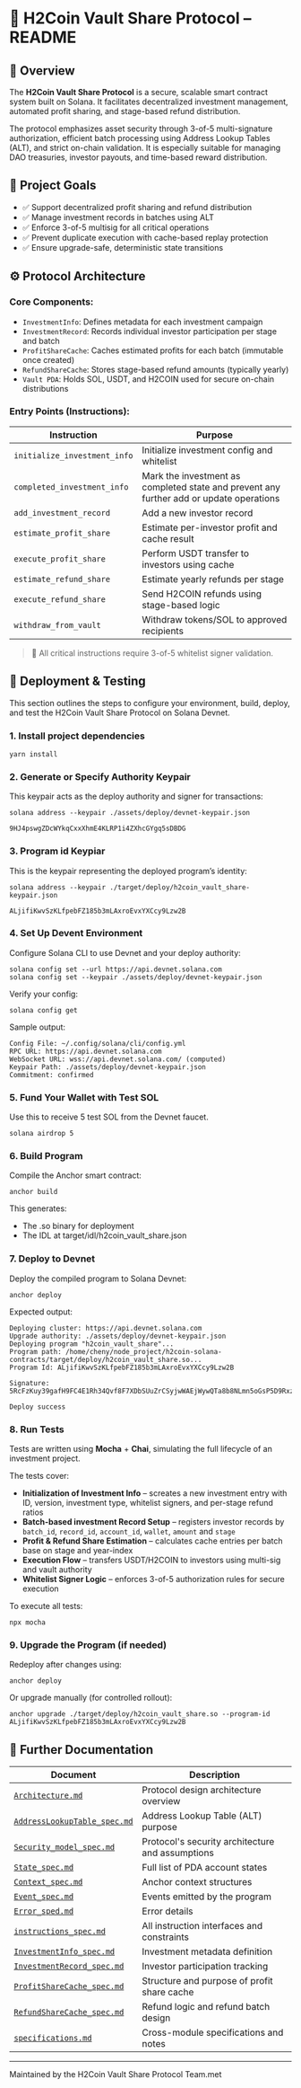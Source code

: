 # 📘 H2Coin Vault Share Protocol – README

## 🤩 Overview

The **H2Coin Vault Share Protocol** is a secure, scalable smart contract system built on Solana. It facilitates decentralized investment management, automated profit sharing, and stage-based refund distribution.

The protocol emphasizes asset security through 3-of-5 multi-signature authorization, efficient batch processing using Address Lookup Tables (ALT), and strict on-chain validation. It is especially suitable for managing DAO treasuries, investor payouts, and time-based reward distribution.

## 🌟 Project Goals

*   ✅ Support decentralized profit sharing and refund distribution
*   ✅ Manage investment records in batches using ALT
*   ✅ Enforce 3-of-5 multisig for all critical operations
*   ✅ Prevent duplicate execution with cache-based replay protection
*   ✅ Ensure upgrade-safe, deterministic state transitions

## ⚙️ Protocol Architecture

### Core Components:

*   `InvestmentInfo`: Defines metadata for each investment campaign
*   `InvestmentRecord`: Records individual investor participation per stage and batch
*   `ProfitShareCache`: Caches estimated profits for each batch (immutable once created)
*   `RefundShareCache`: Stores stage-based refund amounts (typically yearly)
*   `Vault PDA`: Holds SOL, USDT, and H2COIN used for secure on-chain distributions

### Entry Points (Instructions):

| Instruction | Purpose |
| --- | --- |
| `initialize_investment_info` | Initialize investment config and whitelist |
| `completed_investment_info` | Mark the investment as completed state and prevent any further add or update operations |
| `add_investment_record` | Add a new investor record |
| `estimate_profit_share` | Estimate per-investor profit and cache result |
| `execute_profit_share` | Perform USDT transfer to investors using cache |
| `estimate_refund_share` | Estimate yearly refunds per stage |
| `execute_refund_share` | Send H2COIN refunds using stage-based logic |
| `withdraw_from_vault` | Withdraw tokens/SOL to approved recipients |

> 🔐 All critical instructions require 3-of-5 whitelist signer validation.

## 🚀 Deployment & Testing
This section outlines the steps to configure your environment, build, deploy, and test the H2Coin Vault Share Protocol on Solana Devnet.

### 1\. **Install project dependencies**
```
yarn install
```

### 2\. **Generate or Specify Authority Keypair**

This keypair acts as the deploy authority and signer for transactions:

```
solana address --keypair ./assets/deploy/devnet-keypair.json 

9HJ4pswgZDcWYkqCxxXhmE4KLRP1i4ZXhcGYgq5sDBDG
```

### 3\. **Program id Keypiar**

This is the keypair representing the deployed program’s identity:

```
solana address --keypair ./target/deploy/h2coin_vault_share-keypair.json 

ALjifiKwvSzKLfpebFZ185b3mLAxroEvxYXCcy9Lzw2B
```

### 4\. **Set Up Devent Environment**
Configure Solana CLI to use Devnet and your deploy authority:

```
solana config set --url https://api.devnet.solana.com
solana config set --keypair ./assets/deploy/devnet-keypair.json
```

Verify your config:

```
solana config get
```

Sample output:

```
Config File: ~/.config/solana/cli/config.yml
RPC URL: https://api.devnet.solana.com 
WebSocket URL: wss://api.devnet.solana.com/ (computed)
Keypair Path: ./assets/deploy/devnet-keypair.json 
Commitment: confirmed 
```

### 5\. **Fund Your Wallet with Test SOL**
Use this to receive 5 test SOL from the Devnet faucet.
```
solana airdrop 5
```

### 6\. **Build Program**

Compile the Anchor smart contract:

```
anchor build
```

This generates:

*   The .so binary for deployment
*   The IDL at target/idl/h2coin\_vault\_share.json

### 7\. Deploy to Devnet

Deploy the compiled program to Solana Devnet:

```
anchor deploy
```

Expected output:

```
Deploying cluster: https://api.devnet.solana.com
Upgrade authority: ./assets/deploy/devnet-keypair.json
Deploying program "h2coin_vault_share"...
Program path: /home/cheny/node_project/h2coin-solana-contracts/target/deploy/h2coin_vault_share.so...
Program Id: ALjifiKwvSzKLfpebFZ185b3mLAxroEvxYXCcy9Lzw2B

Signature: 5RcFzKuy39gafH9FC4E1Rh34Qvf8F7XDbSUuZrCSyjwWAEjWywQTa8b8NLmn5oGsP5D9Rxz39N1hiZm2Fd8wusvc

Deploy success
```

### 8\. **Run Tests**

Tests are written using **Mocha** + **Chai**, simulating the full lifecycle of an investment project.

The tests cover:

*   **Initialization of Investment Info** – screates a new investment entry with ID, version, investment type, whitelist signers, and per-stage refund ratios
*   **Batch-based investment Record Setup** – registers investor records by `batch_id`, `record_id`, `account_id`, `wallet`, `amount` and `stage`
*   **Profit & Refund Share Estimation** – calculates cache entries per batch base on stage and year-index
*   **Execution Flow** – transfers USDT/H2COIN to investors using multi-sig and vault authority
*   **Whitelist Signer Logic** – enforces 3-of-5 authorization rules for secure execution

To execute all tests:

```
npx mocha 
```

### 9\. **Upgrade the Program (if needed)**

Redeploy after changes using:

```
anchor deploy
```

Or upgrade manually (for controlled rollout):

```
anchor upgrade ./target/deploy/h2coin_vault_share.so --program-id ALjifiKwvSzKLfpebFZ185b3mLAxroEvxYXCcy9Lzw2B
```

## 📖 Further Documentation

| Document | Description |
| --- | --- |
| [`Architecture.md`](./docs/Architecture.md) | Protocol design architecture overview |
| [`AddressLookupTable_spec.md`](./docs/AddressLookupTable_spec.md) | Address Lookup Table (ALT) purpose |
| [`Security_model_spec.md`](./docs/Security_model_spec.md) | Protocol's security architecture and assumptions |
| [`State_spec.md`](./docs/State_spec.md) | Full list of PDA account states |
| [`Context_spec.md`](./docs/Context_spec.md) | Anchor context structures |
| [`Event_spec.md`](./docs/Event_spec.md) | Events emitted by the program |
| [`Error_sped.md`](./docs/Error_spec.md) | Error details |
| [`instructions_spec.md`](./docs/instructions_spec.md) | All instruction interfaces and constraints |
| [`InvestmentInfo_spec.md`](./docs/InvestmentInfo_spec.md) | Investment metadata definition |
| [`InvestmentRecord_spec.md`](./docs/InvestmentRecord_spec.md) | Investor participation tracking |
| [`ProfitShareCache_spec.md`](./docs/ProfitShareCache_spec.md) | Structure and purpose of profit share cache |
| [`RefundShareCache_spec.md`](./docs/RefundShareCache_spec.md) | Refund logic and refund batch design |
| [`specifications.md`](./docs/specifications.md) | Cross-module specifications and notes |

---

Maintained by the H2Coin Vault Share Protocol Team.met